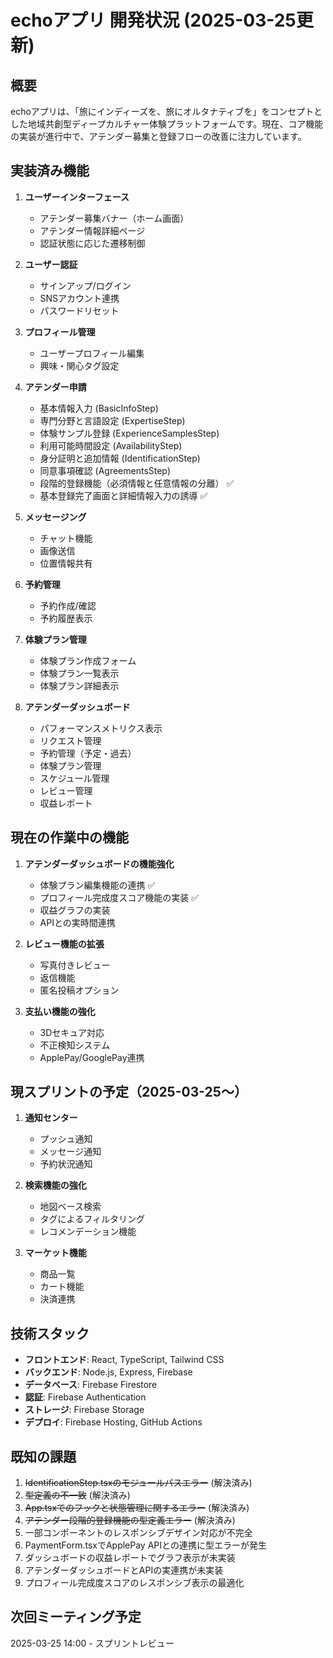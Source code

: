# echoアプリ 開発状況 (2025-03-25更新)

## 概要
echoアプリは、「旅にインディーズを、旅にオルタナティブを」をコンセプトとした地域共創型ディープカルチャー体験プラットフォームです。現在、コア機能の実装が進行中で、アテンダー募集と登録フローの改善に注力しています。

## 実装済み機能

1. **ユーザーインターフェース**
   - アテンダー募集バナー（ホーム画面）
   - アテンダー情報詳細ページ
   - 認証状態に応じた遷移制御

2. **ユーザー認証**
   - サインアップ/ログイン
   - SNSアカウント連携
   - パスワードリセット

3. **プロフィール管理**
   - ユーザープロフィール編集
   - 興味・関心タグ設定

4. **アテンダー申請**
   - 基本情報入力 (BasicInfoStep)
   - 専門分野と言語設定 (ExpertiseStep)
   - 体験サンプル登録 (ExperienceSamplesStep)
   - 利用可能時間設定 (AvailabilityStep)
   - 身分証明と追加情報 (IdentificationStep)
   - 同意事項確認 (AgreementsStep)
   - 段階的登録機能（必須情報と任意情報の分離） ✅
   - 基本登録完了画面と詳細情報入力の誘導 ✅

5. **メッセージング**
   - チャット機能
   - 画像送信
   - 位置情報共有

6. **予約管理**
   - 予約作成/確認
   - 予約履歴表示

7. **体験プラン管理**
   - 体験プラン作成フォーム
   - 体験プラン一覧表示
   - 体験プラン詳細表示

8. **アテンダーダッシュボード**
   - パフォーマンスメトリクス表示
   - リクエスト管理
   - 予約管理（予定・過去）
   - 体験プラン管理
   - スケジュール管理
   - レビュー管理
   - 収益レポート

## 現在の作業中の機能

1. **アテンダーダッシュボードの機能強化**
   - 体験プラン編集機能の連携 ✅
   - プロフィール完成度スコア機能の実装 ✅ 
   - 収益グラフの実装
   - APIとの実時間連携

2. **レビュー機能の拡張**
   - 写真付きレビュー
   - 返信機能
   - 匿名投稿オプション

3. **支払い機能の強化**
   - 3Dセキュア対応
   - 不正検知システム
   - ApplePay/GooglePay連携

## 現スプリントの予定（2025-03-25〜）

1. **通知センター**
   - プッシュ通知
   - メッセージ通知
   - 予約状況通知

2. **検索機能の強化**
   - 地図ベース検索
   - タグによるフィルタリング
   - レコメンデーション機能

3. **マーケット機能**
   - 商品一覧
   - カート機能
   - 決済連携

## 技術スタック

- **フロントエンド**: React, TypeScript, Tailwind CSS
- **バックエンド**: Node.js, Express, Firebase
- **データベース**: Firebase Firestore
- **認証**: Firebase Authentication
- **ストレージ**: Firebase Storage
- **デプロイ**: Firebase Hosting, GitHub Actions

## 既知の課題

1. ~~IdentificationStep.tsxのモジュールパスエラー~~ (解決済み)
2. ~~型定義の不一致~~ (解決済み)
3. ~~App.tsxでのフックと状態管理に関するエラー~~ (解決済み)
4. ~~アテンダー段階的登録機能の型定義エラー~~ (解決済み)
5. 一部コンポーネントのレスポンシブデザイン対応が不完全
6. PaymentForm.tsxでApplePay APIとの連携に型エラーが発生
7. ダッシュボードの収益レポートでグラフ表示が未実装
8. アテンダーダッシュボードとAPIの実連携が未実装
9. プロフィール完成度スコアのレスポンシブ表示の最適化

## 次回ミーティング予定
2025-03-25 14:00 - スプリントレビュー
